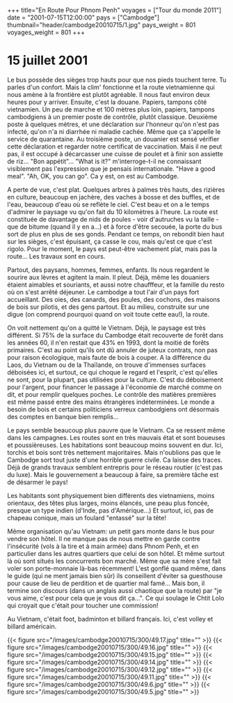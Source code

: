 +++
title="En Route Pour Phnom Penh"
voyages = ["Tour du monde 2011"]
date = "2001-07-15T12:00:00"
pays = ["Cambodge"]
thumbnail="header/cambodge20010715/1.jpg"
pays_weight = 801
voyages_weight = 801
+++
# 15 juillet 2001

Le bus possède des sièges trop hauts pour que nos pieds touchent terre. Tu 
parles d'un confort. Mais la clim' fonctionne et la route vietnamienne qui nous 
amène à la frontière est plutôt agréable. Il nous faut environ deux heures pour 
y arriver. Ensuite, c'est la douane. Papiers, tampons côté vietnamien. Un peu 
de marche et 100 mètres plus loin, papiers, tampons cambodgiens à un premier 
poste de contrôle, plutôt classique. Deuxième poste à quelques mètres, et une 
déclaration sur l'honneur qu'on n'est pas infecté, qu'on n'a ni diarrhée ni 
maladie cachée. Même que ça s'appelle le service de quarantaine. Au troisième 
poste, un douanier est sensé vérifier cette déclaration et regarder notre certificat 
de vaccination. Mais il ne peut pas, il est occupé à décarcasser une cuisse 
de poulet et à finir son assiette de riz... "Bon appétit"... "What is it?" m'interroge-t-il 
ne connaissant visiblement pas l'expression que je pensais internationale. "Have 
a good meal". "Ah, OK, you can go". Ca y est, on est au Cambodge. 

A perte de vue, c'est plat. Quelques arbres à palmes très hauts, des rizières 
en culture, beaucoup en jachère, des vaches à bosse et des buffles, et de l'eau, 
beaucoup d'eau où se reflète le ciel. C'est beau et on a le temps d'admirer 
le paysage vu qu'on fait du 10 kilomètres à l'heure. La route est constituée 
de davantage de nids de poules - voir d'autruches vu la taille - que de bitume 
(quand il y en a...) et à force d'être secouée, la porte du bus sort de plus 
en plus de ses gonds. Pendant ce temps, on rebondit bien haut sur les sièges, 
c'est épuisant, ça casse le cou, mais qu'est ce que c'est rigolo. Pour le moment, 
le pays est peut-être vachement plat, mais pas la route... Les travaux sont 
en cours.

Partout, des paysans, hommes, femmes, enfants. Ils nous regardent le sourire 
aux lèvres et agitent la main. Il pleut. Déjà, même les douaniers étaient aimables 
et souriants, et aussi notre chaufffeur, et la famille du resto où on s'est 
arrêté déjeuner. Le cambodge a tout l'air d'un pays fort accueillant. Des oies, 
des canards, des poules, des cochons, des maisons de bois sur pilotis, et des 
gens partout. Et au milieu, construite sur une digue (on comprend pourquoi quand 
on voit toute cette eau!), la route.

On voit nettement qu'on a quitté le Vietnam. Déjà, le paysage est très différent. 
Si 75% de la surface du Cambodge était recouverte de forêt dans les années 60, 
il n'en restait que 43% en 1993, dont la moitié de forêts primaires. C'est au 
point qu'ils ont dû annuler de juteux contrats, non pas pour raison écologique, 
mais faute de bois à couper. A la différence du Laos, du Vietnam ou de la Thaïlande, 
on trouve d'immenses surfaces déboisées ici, et surtout, ce qui choque le regard 
et l'esprit, c'est qu'elles ne sont, pour la plupart, pas utilisées pour la 
culture. C'est du déboisement pour l'argent, pour financer le passage à l'économie 
de marché comme on dit, et pour remplir quelques poches. Le contrôle des matières 
premières est même passé entre des mains étrangères indéterminées. Le monde 
a besoin de bois et certains politiciens verreux cambodgiens ont désormais des 
comptes en banque bien remplis...

Le pays semble beaucoup plus pauvre que le Vietnam. Ca se ressent même dans 
les campagnes. Les routes sont en très mauvais état et sont boueuses et poussièreuses. 
Les habitations sont beaucoup moins souvent en dur. Ici, torchis et bois sont 
très nettement majoritaires. Mais n'oublions pas que le Cambodge sort tout juste 
d'une horrible guerre civile. Ca laisse des traces. Déjà de grands travaux semblent 
entrepris pour le réseau routier (c'est pas du luxe). Mais le gouvernement a 
beaucoup à faire, sa première tâche est de désarmer le pays!

Les habitants sont physiquement bien différents des vietnamiens, moins orientaux, 
des têtes plus larges, moins élancés, une peau plus foncée, presque un type 
indien (d'Inde, pas d'Amérique...) Et surtout, ici, pas de chapeau conique, 
mais un foulard "entassé" sur la tête!

Même organisation qu'au Vietnam: un petit gars monte dans le bus pour vendre 
son hôtel. Il ne manque pas de nous mettre en garde contre l'insécurité (vols 
à la tire et à main armée) dans Phnom Penh, et en particulier dans les autres 
quartiers que celui de son hôtel. Et même surtout là où sont situés les concurrents 
bon marché. Même que sa mère s'est fait voler son porte-monnaie là-bas récemment! 
L'est gonflé quand même, dans le guide (qui ne ment jamais bien sûr) ils conseillent 
d'éviter sa guesthouse pour cause de lieu de perdition et de quartier mal famé... 
Mais bon, il termine son discours (dans un anglais aussi chaotique que la route) 
par "je vous aime, c'est pour cela que je vous dit ça...". Ce qui soulage le 
Chtit Lolo qui croyait que c'était pour toucher une commission! 

Au Vietnam, c'était foot, badminton et billard français. Ici, c'est volley 
et billard américain.


<div id="TOTO">{{< figure src="/images/cambodge20010715/300/49.17.jpg" title="" >}}
{{< figure src="/images/cambodge20010715/300/49.16.jpg" title="" >}}
{{< figure src="/images/cambodge20010715/300/49.15.jpg" title="" >}}
{{< figure src="/images/cambodge20010715/300/49.14.jpg" title="" >}}
{{< figure src="/images/cambodge20010715/300/49.12.jpg" title="" >}}
{{< figure src="/images/cambodge20010715/300/49.11.jpg" title="" >}}
{{< figure src="/images/cambodge20010715/300/49.6.jpg" title="" >}}
{{< figure src="/images/cambodge20010715/300/49.5.jpg" title="" >}}
</DIV>

